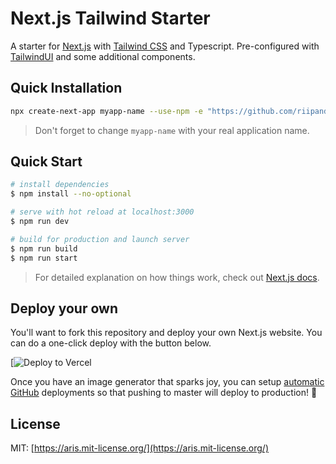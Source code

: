 # Next.js Tailwind Starter

A starter for [Next.js](https://nextjs.org/) with [Tailwind CSS](https://tailwindcss.com) and Typescript.
Pre-configured with [TailwindUI](https://tailwindui.com) and some additional components.

## Quick Installation

```bash
npx create-next-app myapp-name --use-npm -e "https://github.com/riipandi/next-tailwind-starter"
```

> Don't forget to change `myapp-name` with your real application name.

## Quick Start

```bash
# install dependencies
$ npm install --no-optional

# serve with hot reload at localhost:3000
$ npm run dev

# build for production and launch server
$ npm run build
$ npm run start
```

> For detailed explanation on how things work, check out [Next.js docs](https://nextjs.org).

## Deploy your own

You'll want to fork this repository and deploy your own Next.js website. You can do a one-click
deploy with the button below.

[![Deploy to Vercel](https://vercel.com/new/git/external?repository-url=https%3A%2F%2Fgithub.com%2Friipandi%2Fnext-tailwind-starter)

Once you have an image generator that sparks joy, you can setup [automatic GitHub](https://vercel.com/github) 
deployments so that pushing to master will deploy to production! 🚀

## License

MIT: [https://aris.mit-license.org/](https://aris.mit-license.org/)
